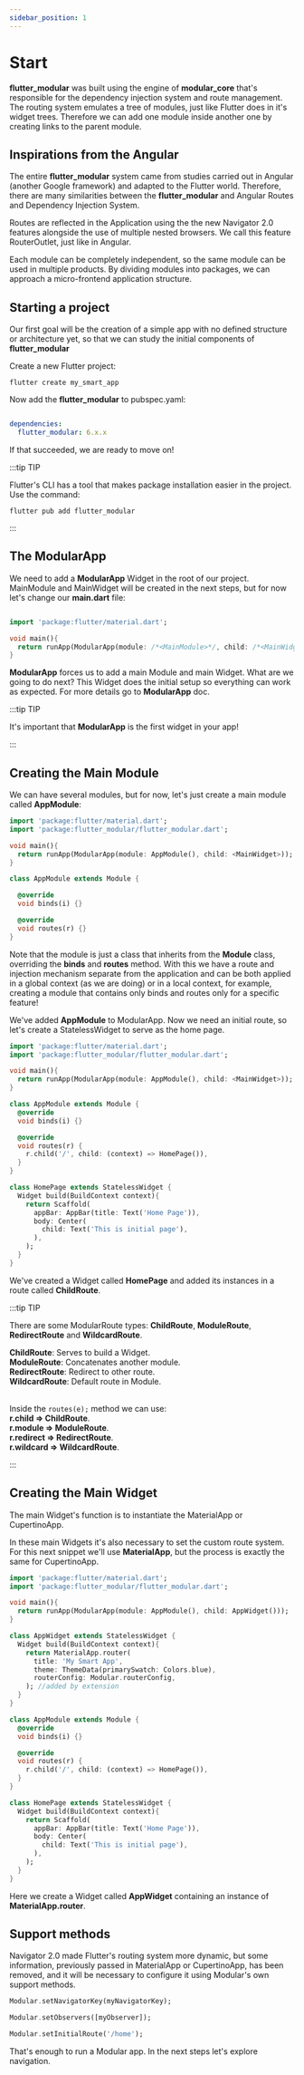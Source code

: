 ```yaml
---
sidebar_position: 1
---
```


# Start

**flutter_modular** was built using the engine of **modular_core** that's responsible for the dependency injection system and route management. The routing system emulates a tree of modules, just like Flutter does in it's widget trees. Therefore we can add one module inside another one by creating links to the parent module.

## Inspirations from the Angular

The entire **flutter_modular** system came from studies carried out in Angular (another Google framework) and adapted to the Flutter world. Therefore, there are many similarities between the **flutter_modular** and Angular Routes and Dependency Injection System.

Routes are reflected in the Application using the the new Navigator 2.0 features alongside the use of multiple nested browsers. We call this feature RouterOutlet, just like in Angular.

Each module can be completely independent, so the same module can be used in multiple products. By dividing modules into packages, we can approach a micro-frontend application structure.


## Starting a project

Our first goal will be the creation of a simple app with no defined structure or architecture yet, so that we can study the initial components of **flutter_modular**

Create a new Flutter project:
```
flutter create my_smart_app
```

Now add the **flutter_modular** to pubspec.yaml:
```yaml

dependencies:
  flutter_modular: 6.x.x

```

If that succeeded, we are ready to move on!

:::tip TIP

Flutter's CLI has a tool that makes package installation easier in the project. Use the command:

`flutter pub add flutter_modular`

:::

## The ModularApp

We need to add a **ModularApp** Widget in the root of our project. MainModule and MainWidget will be created in the next steps, but for now let's change our **main.dart** file:

```dart title="lib/main.dart"

import 'package:flutter/material.dart';

void main(){
  return runApp(ModularApp(module: /*<MainModule>*/, child: /*<MainWidget>*/));
}

```

**ModularApp** forces us to add a main Module and main Widget. What are we going to do next?
This Widget does the initial setup so everything can work as expected. For more details go to **ModularApp** doc.

:::tip TIP

It's important that **ModularApp** is the first widget in your app!

:::

## Creating the Main Module

We can have several modules, but for now, let's just create a main module called **AppModule**:

```dart title="lib/main.dart" {8-18}
import 'package:flutter/material.dart';
import 'package:flutter_modular/flutter_modular.dart';

void main(){
  return runApp(ModularApp(module: AppModule(), child: <MainWidget>));
}

class AppModule extends Module {

  @override
  void binds(i) {}

  @override
  void routes(r) {}
}
```

Note that the module is just a class that inherits from the **Module** class, overriding the **binds** and **routes** method.
With this we have a route and injection mechanism separate from the application and can be both applied in a global context (as we are doing) or in a local context, for example, creating a module that contains only binds and routes only for a specific feature!

We've added **AppModule** to ModularApp. Now we need an initial route, so let's create a StatelessWidget to serve as the home page.

```dart title="lib/main.dart" {14,18-27}
import 'package:flutter/material.dart';
import 'package:flutter_modular/flutter_modular.dart';

void main(){
  return runApp(ModularApp(module: AppModule(), child: <MainWidget>));
}

class AppModule extends Module {
  @override
  void binds(i) {}

  @override
  void routes(r) {
    r.child('/', child: (context) => HomePage()),
  }
}

class HomePage extends StatelessWidget {
  Widget build(BuildContext context){
    return Scaffold(
      appBar: AppBar(title: Text('Home Page')),
      body: Center(
        child: Text('This is initial page'),
      ),
    );
  }
}
```

We've created a Widget called **HomePage** and added its instances in a route called **ChildRoute**.

:::tip TIP

There are some ModularRoute types: **ChildRoute**, **ModuleRoute**, **RedirectRoute** and **WildcardRoute**.

**ChildRoute**: Serves to build a Widget. <br />
**ModuleRoute**: Concatenates another module. <br />
**RedirectRoute**: Redirect to other route.<br />
**WildcardRoute**: Default route in Module.<br /> <br />

Inside the `routes(e);` method we can use: <br />
**r.child => ChildRoute**. <br />
**r.module => ModuleRoute**. <br />
**r.redirect => RedirectRoute**. <br />
**r.wildcard => WildcardRoute**. <br />

:::

## Creating the Main Widget

The main Widget's function is to instantiate the MaterialApp or CupertinoApp.

In these main Widgets it's also necessary to set the custom route system. For this next snippet we'll use **MaterialApp**, but the process is exactly the same for CupertinoApp.

```dart title="lib/main.dart" {8-16}
import 'package:flutter/material.dart';
import 'package:flutter_modular/flutter_modular.dart';

void main(){
  return runApp(ModularApp(module: AppModule(), child: AppWidget()));
}

class AppWidget extends StatelessWidget {
  Widget build(BuildContext context){
    return MaterialApp.router(
      title: 'My Smart App',
      theme: ThemeData(primarySwatch: Colors.blue),
      routerConfig: Modular.routerConfig,
    ); //added by extension 
  }
}

class AppModule extends Module {
  @override
  void binds(i) {}

  @override
  void routes(r) {
    r.child('/', child: (context) => HomePage()),
  }
}

class HomePage extends StatelessWidget {
  Widget build(BuildContext context){
    return Scaffold(
      appBar: AppBar(title: Text('Home Page')),
      body: Center(
        child: Text('This is initial page'),
      ),
    );
  }
}
```

Here we create a Widget called **AppWidget** containing an instance of **MaterialApp.router**. 


## Support methods

Navigator 2.0 made Flutter's routing system more dynamic, but some information, previously passed in MaterialApp or CupertinoApp, has been removed, and it will be necessary to configure it using Modular's own support methods.

```dart
Modular.setNavigatorKey(myNavigatorKey);

Modular.setObservers([myObserver]);

Modular.setInitialRoute('/home');
```


That's enough to run a Modular app. In the next steps let's explore navigation.
